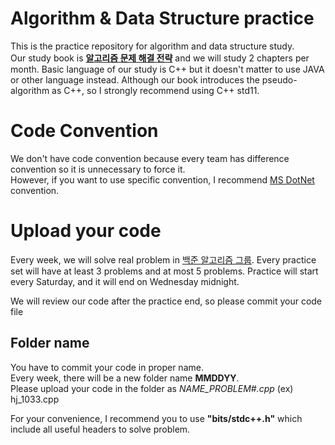 # Algorithm & Data Structure practice

This is the practice repository for algorithm and data structure study.  
Our study book is **[알고리즘 문제 해결 전략](https://book.algospot.com/index.html)** and we will study 2 chapters per month.
Basic language of our study is C++ but it doesn't matter to use JAVA or other language instead. Although our book introduces the pseudo-algorithm as C++, so I strongly recommend using C++ std11.


# Code Convention

We don't have code convention because every team has difference convention so it is unnecessary to force it.  
However, if you want to use specific convention, I recommend [MS DotNet](https://docs.microsoft.com/ko-kr/dotnet/csharp/programming-guide/inside-a-program/coding-conventions) convention.

# Upload your code

Every week, we will solve real problem in [백준 알고리즘 그룹](https://www.acmicpc.net/group/practice/2014/14). Every practice set will have at least 3 problems and at most 5 problems. Practice will start every Saturday, and it will end on Wednesday midnight.  
  
We will review our code after the practice end, so please commit your code file 

## Folder name

You have to commit your code in proper name.  
Every week, there will be a new folder name **MMDDYY**.  
Please upload your code in the folder as *NAME_PROBLEM#.cpp* (ex) hj_1033.cpp  
  
For your convenience, I recommend you to use **"bits/stdc++.h"** which include all useful headers to solve problem.
